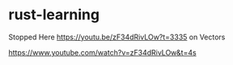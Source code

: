 # rust-learning

Stopped Here https://youtu.be/zF34dRivLOw?t=3335 on Vectors



https://www.youtube.com/watch?v=zF34dRivLOw&t=4s